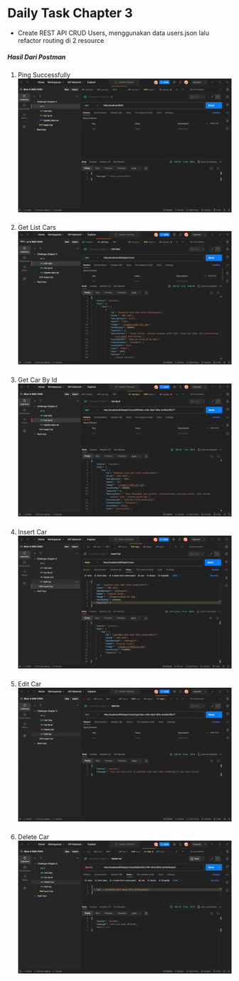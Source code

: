 # Daily Task Chapter 3

- Create REST API CRUD Users, menggunakan data users.json lalu refactor routing di 2 resource

##### Hasil Dari Postman

1. Ping Successfully
   ![Screenshot](images/pingSuccessfully.png)

###

2. Get List Cars
   ![Screenshot](images/getListCars.png)

###

3. Get Car By Id
   ![Screenshot](images/getCarById.png)

###

4. Insert Car
   ![Screenshot](images/insertCar.png)

###

5. Edit Car
   ![Screenshot](images/editCar.png)

###

6. Delete Car
   ![Screenshot](images/deleteCar.png)
